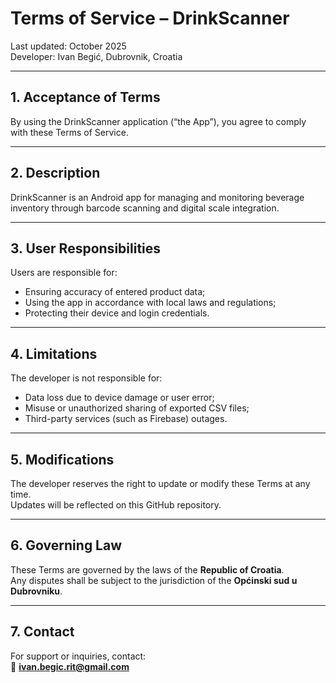 # Terms of Service – DrinkScanner

Last updated: October 2025  
Developer: Ivan Begić, Dubrovnik, Croatia  

---

## 1. Acceptance of Terms
By using the DrinkScanner application (“the App”), you agree to comply with these Terms of Service.

---

## 2. Description
DrinkScanner is an Android app for managing and monitoring beverage inventory through barcode scanning and digital scale integration.

---

## 3. User Responsibilities
Users are responsible for:
- Ensuring accuracy of entered product data;
- Using the app in accordance with local laws and regulations;
- Protecting their device and login credentials.

---

## 4. Limitations
The developer is not responsible for:
- Data loss due to device damage or user error;
- Misuse or unauthorized sharing of exported CSV files;
- Third-party services (such as Firebase) outages.

---

## 5. Modifications
The developer reserves the right to update or modify these Terms at any time.  
Updates will be reflected on this GitHub repository.

---

## 6. Governing Law
These Terms are governed by the laws of the **Republic of Croatia**.  
Any disputes shall be subject to the jurisdiction of the **Općinski sud u Dubrovniku**.

---

## 7. Contact
For support or inquiries, contact:  
📧 **ivan.begic.rit@gmail.com**
